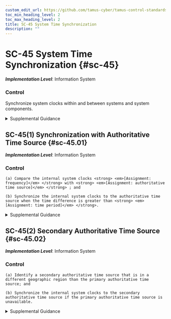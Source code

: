 ```yaml
---
custom_edit_url: https://github.com/tamus-cyber/tamus-control-standards/tree/main/content/tamus.edu/TAMUS_profile.xml
toc_min_heading_level: 2
toc_max_heading_level: 2
title: SC-45 System Time Synchronization
description: ""
---
```


# SC-45 System Time Synchronization {#sc-45}

_**Implementation Level**_: Information System

### Control

Synchronize system clocks within and between systems and system components.

<details>
  <summary>Supplemental Guidance</summary>

Time synchronization of system clocks is essential for the correct execution of many system services, including identification and authentication processes that involve certificates and time-of-day restrictions as part of access control. Denial of service or failure to deny expired credentials may result without properly synchronized clocks within and between systems and system components. Time is commonly expressed in Coordinated Universal Time (UTC), a modern continuation of Greenwich Mean Time (GMT), or local time with an offset from UTC. The granularity of time measurements refers to the degree of synchronization between system clocks and reference clocks, such as clocks synchronizing within hundreds of milliseconds or tens of milliseconds. Organizations may define different time granularities for system components. Time service can be critical to other security capabilities—such as access control and identification and authentication—depending on the nature of the mechanisms used to support the capabilities.

</details>

## SC-45(1) Synchronization with Authoritative Time Source {#sc-45.01}

_**Implementation Level**_: Information System

### Control

    (a) Compare the internal system clocks <strong> <em>[Assignment: frequency]</em> </strong> with <strong> <em>[Assignment: authoritative time source]</em> </strong> ; and

    (b) Synchronize the internal system clocks to the authoritative time source when the time difference is greater than <strong> <em>[Assignment: time period]</em> </strong>.

<details>
  <summary>Supplemental Guidance</summary>

Synchronization of internal system clocks with an authoritative source provides uniformity of time stamps for systems with multiple system clocks and systems connected over a network.

</details>

## SC-45(2) Secondary Authoritative Time Source {#sc-45.02}

_**Implementation Level**_: Information System

### Control

    (a) Identify a secondary authoritative time source that is in a different geographic region than the primary authoritative time source; and

    (b) Synchronize the internal system clocks to the secondary authoritative time source if the primary authoritative time source is unavailable.

<details>
  <summary>Supplemental Guidance</summary>

It may be necessary to employ geolocation information to determine that the secondary authoritative time source is in a different geographic region.

</details>

